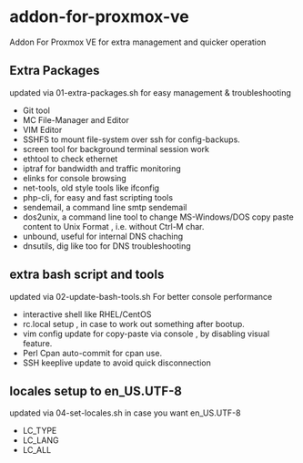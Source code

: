 # addon-for-proxmox-ve
Addon For Proxmox VE for extra management and quicker operation

## Extra Packages 
updated via 01-extra-packages.sh for easy management & troubleshooting
 - Git tool
 - MC File-Manager and Editor
 - VIM Editor
 - SSHFS to mount file-system over ssh for config-backups.
 - screen tool for background terminal session work
 - ethtool to check ethernet
 - iptraf for bandwidth and traffic monitoring
 - elinks for console browsing
 - net-tools, old style tools like ifconfig
 - php-cli, for easy and fast scripting tools
 - sendemail, a command line smtp sendemail
 - dos2unix, a command line tool to change MS-Windows/DOS copy paste content to Unix Format , i.e. without Ctrl-M char.
 - unbound, useful for internal DNS chaching
 - dnsutils, dig like too for DNS troubleshooting

## extra bash script and tools
updated via 02-update-bash-tools.sh For better console performance
- interactive shell like RHEL/CentOS
- rc.local setup , in case to work out something after bootup.
- vim config update for copy-paste via console , by disabling visual feature.
- Perl Cpan auto-commit for cpan use.
- SSH keeplive update to avoid quick disconnection

## locales setup to en_US.UTF-8
updated via 04-set-locales.sh in case you want en_US.UTF-8
- LC_TYPE
- LC_LANG
- LC_ALL




